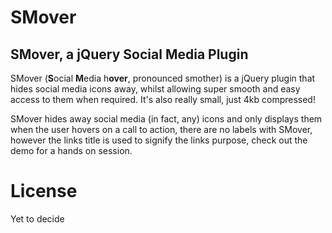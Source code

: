 SMover
======

## SMover, a jQuery Social Media Plugin

SMover (**S**ocial **M**edia h**over**, pronounced smother) is a jQuery plugin that hides social media icons away, whilst allowing super smooth and easy access to them when required. It's also really small, just 4kb compressed!

SMover hides away social media (in fact, any) icons and only displays them when the user hovers on a call to action, there are no labels with SMover, however the links title is used to signify the links purpose, check out the demo for a hands on session.

License
=======

Yet to decide